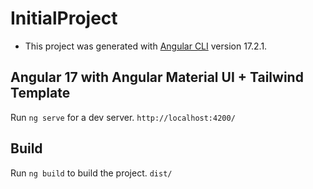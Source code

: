 # InitialProject

- This project was generated with [Angular CLI](https://github.com/angular/angular-cli) version 17.2.1.

## Angular 17 with Angular Material UI + Tailwind Template

Run `ng serve` for a dev server. `http://localhost:4200/`

## Build

Run `ng build` to build the project. `dist/`
 
 

